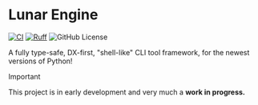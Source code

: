 # Lunar Engine

[![CI](https://github.com/morsznetik/lunar-engine/actions/workflows/ci.yml/badge.svg)](https://github.com/morsznetik/lunar-engine/actions/workflows/ci.yml)
[![Ruff](https://img.shields.io/endpoint?url=https://raw.githubusercontent.com/astral-sh/ruff/main/assets/badge/v2.json)](https://github.com/astral-sh/ruff)
![GitHub License](https://img.shields.io/github/license/morsznetik/lunar-engine)


A fully type-safe, DX-first, "shell-like" CLI tool framework, for the newest versions of Python!

> [!IMPORTANT]
> This project is in early development and very much a **work in progress.**
